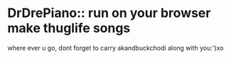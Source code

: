 # DrDrePiano:: run on your browser make thuglife songs

where ever u go, dont forget to carry  akandbuckchodi along with you:')xo
